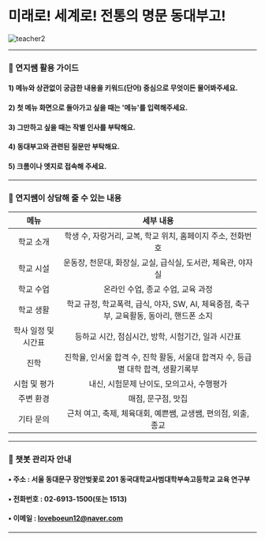 # 미래로! 세계로! 전통의 명문 동대부고!
![teacher2](https://user-images.githubusercontent.com/81335498/119490752-2a763280-bd98-11eb-8dd9-c68863a9f6ab.png)

*******************************************************************************************************************************************************************************

### 💌 연지쌤 활용 가이드 
#### 1) 메뉴와 상관없이 궁금한 내용을 키워드(단어) 중심으로 무엇이든 물어봐주세요.
#### 2) 첫 메뉴 화면으로 돌아가고 싶을 때는 '메뉴'를 입력해주세요.
#### 3) 그만하고 싶을 때는 작별 인사를 부탁해요.
#### 4) 동대부고와 관련된 질문만 부탁해요.
#### 5) 크롬이나 엣지로 접속해 주세요. 
*******************************************************************************************************************************************************************************

### 💌 연지쌤이 상담해 줄 수 있는 내용


|         메뉴        |                                       세부 내용                                          |
|:-------------------:|:----------------------------------------------------------------------------------------:|
|      학교 소개      | 학생 수, 자랑거리, 교복, 학교 위치, 홈페이지 주소, 전화번호                              |
|      학교 시설      | 운동장, 천문대, 화장실, 교실, 급식실, 도서관, 체육관, 야자실                             |
|      학교 수업      | 온라인 수업, 종교 수업, 교육 과정                                                      |
|      학교 생활      | 학교 규정, 학교폭력, 급식, 야자, SW, AI, 체육중점, 축구부, 교육활동, 동아리, 핸드폰 소지 |
| 학사 일정 및 시간표 | 등하교 시간, 점심시간, 방학, 시험기간, 일과 시간표                                       |
|         진학        | 진학율, 인서울 합격 수, 진학 활동, 서울대 합격자 수, 등급별 대학 합격, 생활기록부        |
|     시험 및 평가    | 내신, 시험문제 난이도, 모의고사, 수행평가                                                |
|      주변 환경      | 매점, 문구점, 맛집                                                                       |
|      기타 문의      | 근처 여고, 축제, 체육대회, 예쁜쌤, 교생쌤, 편의점, 외출, 종교                            |


*******************************************************************************************************************************************************************************

### 💌 챗봇 관리자 안내
#### • 주소 : 서울 동대문구 장안벚꽃로 201 동국대학교사범대학부속고등학교 교육 연구부
#### • 전화번호 : 02-6913-1500(또는 1513)
#### • 이메일 : loveboeun12@naver.com 

*******************************************************************************************************************************************************************************

